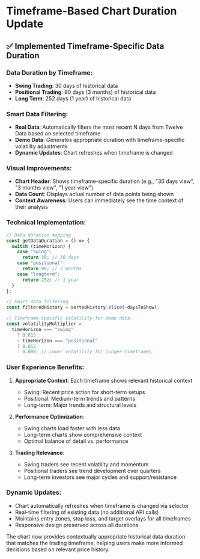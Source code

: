# Timeframe-Based Chart Duration Update

## ✅ **Implemented Timeframe-Specific Data Duration**

### **Data Duration by Timeframe:**

- **Swing Trading**: 30 days of historical data
- **Positional Trading**: 90 days (3 months) of historical data
- **Long Term**: 252 days (1 year) of historical data

### **Smart Data Filtering:**

- **Real Data**: Automatically filters the most recent N days from Twelve Data based on selected timeframe
- **Demo Data**: Generates appropriate duration with timeframe-specific volatility adjustments
- **Dynamic Updates**: Chart refreshes when timeframe is changed

### **Visual Improvements:**

- **Chart Header**: Shows timeframe-specific duration (e.g., "30 days view", "3 months view", "1 year view")
- **Data Count**: Displays actual number of data points being shown
- **Context Awareness**: Users can immediately see the time context of their analysis

### **Technical Implementation:**

```typescript
// Data duration mapping
const getDataDuration = () => {
  switch (timeHorizon) {
    case "swing":
      return 30; // 30 days
    case "positional":
      return 90; // 3 months
    case "longterm":
      return 252; // 1 year
  }
};

// Smart data filtering
const filteredHistory = sortedHistory.slice(-daysToShow);

// Timeframe-specific volatility for demo data
const volatilityMultiplier =
  timeHorizon === "swing"
    ? 0.015
    : timeHorizon === "positional"
    ? 0.012
    : 0.008; // Lower volatility for longer timeframes
```

### **User Experience Benefits:**

1. **Appropriate Context**: Each timeframe shows relevant historical context

   - Swing: Recent price action for short-term setups
   - Positional: Medium-term trends and patterns
   - Long-term: Major trends and structural levels

2. **Performance Optimization**:

   - Swing charts load faster with less data
   - Long-term charts show comprehensive context
   - Optimal balance of detail vs. performance

3. **Trading Relevance**:
   - Swing traders see recent volatility and momentum
   - Positional traders see trend development over quarters
   - Long-term investors see major cycles and support/resistance

### **Dynamic Updates:**

- Chart automatically refreshes when timeframe is changed via selector
- Real-time filtering of existing data (no additional API calls)
- Maintains entry zones, stop loss, and target overlays for all timeframes
- Responsive design preserved across all durations

The chart now provides contextually appropriate historical data duration that matches the trading timeframe, helping users make more informed decisions based on relevant price history.

